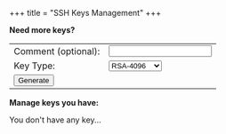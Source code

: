 +++
title = "SSH Keys Management"
+++
<script src="/js/api.js" defer> </script>
<script src="/js/keys.js" defer> </script>

**Need more keys?**

<table>
    <tbody>
        <tr>
            <td>Comment&nbsp;(optional):</td>
            <td><input id="key-comment" type="text" /></td>
        </tr>
        <tr>
            <td>Key Type:</td>
            <td>
                <select id="key-type">
                    <option value="rsa-2048">RSA-2048</option>
                    <option value="rsa-4096" selected="true">RSA-4096</option>
                    <option value="ecdsa-256">ECDSA-256</option>
                    <option value="ecdsa-384">ECDSA-384</option>
                    <option value="ecdsa-521">ECDSA-521</option>
                    <option value="ed25519">Ed25519</option>
                </select>
            </td>
        </tr>
        <tr>
            <td><input type="button" value="Generate" onclick="froxy.Ui(GenKey)"/></td>
        </tr>
    </tbody>
</table>

**Manage keys you have:**

<div id="nokeys">You don't have any key...</div>

<table>
    <tbody id="tbody">
        <tr id="template" hidden><td>
	    <fieldset><legend id="add.keytag"></legend>
		<table>
		    <tbody>
			<tr>
			    <td colspan="3">
				<div style="overflow:hidden;height:0em">
				    <textarea style="height:0;border:none;border-spacing:0" rows="1" cols="72" readonly></textarea>
				</div>
			    </td>
			</tr>
			<tr>
			    <td><div id="add.type"></div></td>
			    <td>Created: <span id="add.ctime"></span></td>
			</tr>
			<tr>
			    <td>Comment:</td>
			    <td>
			        <input id="add.comment" type="text"/>
				<input id="add.sendcomment" type="button" value="Update"/>
			    </td>
			</tr>
		    </tbody>
		</table>
		    <table>
			<tbody>
			<tr>
			    <td>
				<details>
				    <summary><strong>Fingerprints</strong></summary>
					<table>
					    <tbody>
						<tr>
						    <td>SHA-256</td><td>
						    <div id="add.sha256"></div></td>
						</tr>
						<tr>
						    <td>MD5</td><td>
						    <div id="add.md5"></div></td>
						</tr>
					    </tbody>
					</table>
				</details>
			    </td>
			</tr>
			<tr>
			    <td>
				<details>
				    <summary><strong>Public Key</strong></summary>
				    <table>
					<tbody>
					    <tr><td>
						Add it into the the <strong>$HOME/.ssh/authorized_keys</strong> file at the server:
					    </td></tr>
					    <tr><td>
						<textarea id="add.pubkey" style="overflow:auto;resize:none" rows="3" cols="70" readonly></textarea>
					    </td></tr>
					    <tr><td>
						<input id="add.pub-copy" type="button" value="Copy to Clipboard"/>
						<input id="add.pub-save" type="button" value="Download As a File"/>
					    </td></tr>
					</tbody>
				    </table>
				</details>
			    </td>
			</tr>
			<tr>
			    <td>
				<input id="add.delete" type="checkbox"/>
				Delete this Key
				<input id="add.confirm-delete" type="button" value="Confirm Delete" hidden/>
			    </td>
			</tr>
		    </tbody>
		</table>
	    </fieldset>
        </td></tr>
    </tbody>
</table>

[comment]: # (vim:ts=8:sw=4:et)
